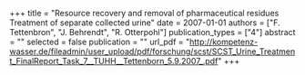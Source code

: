 +++
title = "Resource recovery and removal of pharmaceutical residues Treatment of separate collected urine"
date = 2007-01-01
authors = ["F. Tettenbron", "J. Behrendt", "R. Otterpohl"]
publication_types = ["4"]
abstract = ""
selected = false
publication = ""
url_pdf = "http://kompetenz-wasser.de/fileadmin/user_upload/pdf/forschung/scst/SCST_Urine_Treatment_FinalReport_Task_7__TUHH__Tettenborn_5.9.2007_.pdf"
+++

